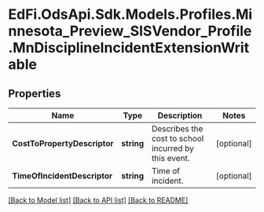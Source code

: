 # EdFi.OdsApi.Sdk.Models.Profiles.Minnesota_Preview_SISVendor_Profile.MnDisciplineIncidentExtensionWritable

## Properties

Name | Type | Description | Notes
------------ | ------------- | ------------- | -------------
**CostToPropertyDescriptor** | **string** | Describes the cost to school incurred by this event. | [optional] 
**TimeOfIncidentDescriptor** | **string** | Time of incident. | [optional] 

[[Back to Model list]](../README.md#documentation-for-models) [[Back to API list]](../README.md#documentation-for-api-endpoints) [[Back to README]](../README.md)

